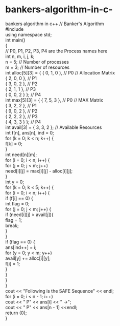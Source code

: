 # bankers-algorithm-in-c-
bankers algorithm in c++
// Banker's Algorithm  
#include <iostream>  
using namespace std;   
int main()  
{  
 // P0, P1, P2, P3, P4 are the Process names here   
 int n, m, i, j, k;  
 n = 5; // Number of processes  
 m = 3; // Number of resources  
 int alloc[5][3] = { { 0, 1, 0 }, // P0 // Allocation Matrix  
      { 2, 0, 0 }, // P1  
      { 3, 0, 2 }, // P2  
      { 2, 1, 1 }, // P3  
      { 0, 0, 2 } }; // P4   
 int max[5][3] = { { 7, 5, 3 }, // P0 // MAX Matrix  
     { 3, 2, 2 }, // P1  
     { 9, 0, 2 }, // P2  
     { 2, 2, 2 }, // P3  
     { 4, 3, 3 } }; // P4   
 int avail[3] = { 3, 3, 2 }; // Available Resources   
 int f[n], ans[n], ind = 0;  
 for (k = 0; k < n; k++) {  
  f[k] = 0;  
 }  
 int need[n][m];  
 for (i = 0; i < n; i++) {  
  for (j = 0; j < m; j++)  
   need[i][j] = max[i][j] - alloc[i][j];  
 }  
 int y = 0;  
 for (k = 0; k < 5; k++) {  
  for (i = 0; i < n; i++) {  
   if (f[i] == 0) {   
    int flag = 0;  
    for (j = 0; j < m; j++) {  
     if (need[i][j] > avail[j]){  
      flag = 1;  
      break;  
     }  
    }   
    if (flag == 0) {  
     ans[ind++] = i;  
     for (y = 0; y < m; y++)  
      avail[y] += alloc[i][y];  
     f[i] = 1;  
    }  
   }  
  }  
 }   
 cout << "Following is the SAFE Sequence" << endl;  
 for (i = 0; i < n - 1; i++)  
  cout << " P" << ans[i] << " ->";  
 cout << " P" << ans[n - 1] <<endl;   
 return (0);  
}    
